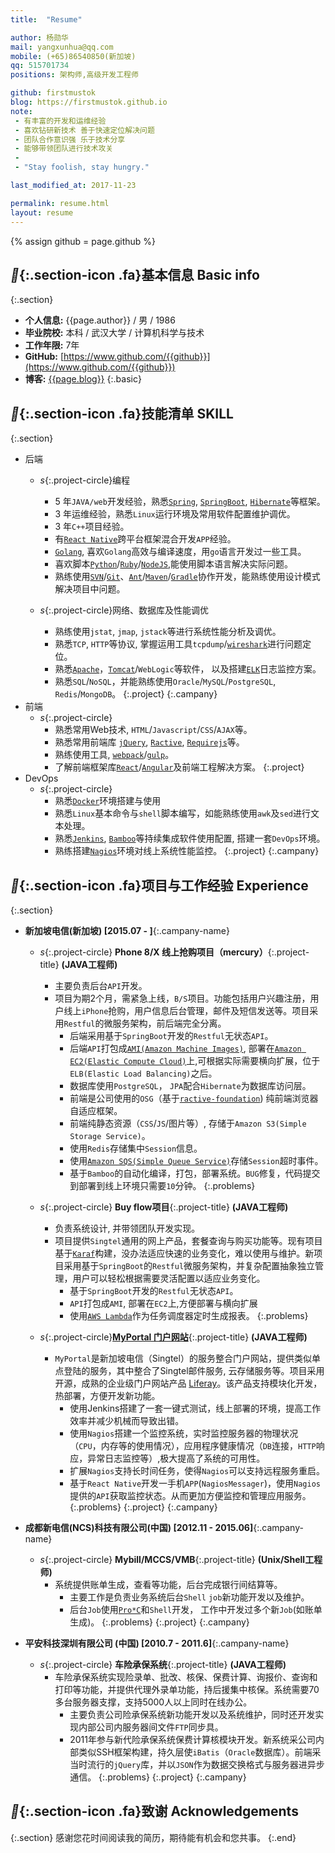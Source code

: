 ```yaml
---
title:  "Resume"

author: 杨勋华
mail: yangxunhua@qq.com
mobile: (+65)86540850(新加坡)
qq: 515701734
positions: 架构师,高级开发工程师

github: firstmustok
blog: https://firstmustok.github.io
note:
 - 有丰富的开发和运维经验
 - 喜欢钻研新技术 善于快速定位解决问题
 - 团队合作意识强 乐于技术分享
 - 能够带领团队进行技术攻关
 - 
 - "Stay foolish, stay hungry."

last_modified_at: 2017-11-23

permalink: resume.html
layout: resume
---
```


{% assign github = page.github %}

## **{:.section-icon .fa}**基本信息 Basic info**
{:.section}
  - **个人信息:** {{page.author}} / 男 / 1986
  - **毕业院校:** 本科 / 武汉大学 / 计算机科学与技术
  - **工作年限:** 7年
  - **GitHub:** [https://www.github.com/{{github}}](https://www.github.com/{{github}})
  - **博客:** [{{page.blog}}]({{page.blog}})
{:.basic}

## **{:.section-icon .fa}**技能清单 SKILL**
{:.section}
  - 后端
    - *s*{:.project-circle}编程
      * 5 年`JAVA/web`开发经验，熟悉[`Spring`][Spring], [`SpringBoot`][SpringBoot], [`Hibernate`][Hibernate]等框架。
      * 3 年运维经验，熟悉`Linux`运行环境及常用软件配置维护调优。
      * 3 年`C++`项目经验。 
      * 有[`React Native`][RN]跨平台框架混合开发`APP`经验。
      * [`Golang`][Golang], 喜欢`Golang`高效与编译速度，用`go`语言开发过一些工具。
      * 喜欢脚本[`Python`][Python]/[`Ruby`][Ruby]/[`NodeJS`][Ruby],能使用脚本语言解决实际问题。
      * 熟练使用[`SVN`][SVN]/[`Git`][Git]、[`Ant`][Ant]/[`Maven`][Maven]/[`Gradle`][Gradle]协作开发，能熟练使用设计模式解决项目中问题。

    - *s*{:.project-circle}网络、数据库及性能调优
      * 熟练使用`jstat`, `jmap`, `jstack`等进行系统性能分析及调优。
      * 熟悉`TCP`, `HTTP`等协议, 掌握运用工具`tcpdump`/[`wireshark`][wireshark]进行问题定位。
      * 熟悉[`Apache`][Apache]，[`Tomcat`][Tomcat]/`WebLogic`等软件， 以及搭建[`ELK`][ELK]日志监控方案。
      * 熟悉`SQL`/`NoSQL`，并能熟练使用`Oracle`/`MySQL`/`PostgreSQL`, `Redis`/`MongoDB`。
    {:.project}
  {:.campany}
  - 前端
    - *s*{:.project-circle}
      * 熟悉常用Web技术, `HTML`/`Javascript`/`CSS`/`AJAX`等。
      * 熟悉常用前端库 [`jQuery`][jQuery], [`Ractive`][Ractive], [`Requirejs`][Requirejs]等。
      * 熟练使用工具, [`webpack`][Webpack]/[`gulp`][gulp]。
      * 了解前端框架库[`React`][React]/[`Angular`][Angular]及前端工程解决方案。
    {:.project}
  - DevOps
    - *s*{:.project-circle}
      * 熟悉[`Docker`][Docker]环境搭建与使用
      * 熟悉`Linux`基本命令与`shell`脚本编写，如能熟练使用`awk`及`sed`进行文本处理。
      * 熟悉[`Jenkins`][Jenkins], [`Bamboo`][Bamboo]等持续集成软件使用配置, 搭建一套`DevOps`环境。
      * 熟练搭建[`Nagios`][Nagios]环境对线上系统性能监控。
    {:.project}
  {:.campany}

## **{:.section-icon .fa}**项目与工作经验 Experience**
{:.section}
- **新加坡电信(新加坡) [2015.07 - ]**{:.campany-name}
  - *s*{:.project-circle} **Phone 8/X 线上抢购项目（mercury）**{:.project-title} **(JAVA工程师)**
    * 主要负责后台`API`开发。
    * 项目为期2个月，需紧急上线，`B/S`项目。功能包括用户兴趣注册，用户线上`iPhone`抢购，用户信息后台管理，邮件及短信发送等。项目采用`Restful`的微服务架构，前后端完全分离。
      * 后端采用基于`SpringBoot`开发的`Restful`无状态`API`。
      * 后端`API`打包成[`AMI(Amazon Machine Images)`][AMI], 部署在[`Amazon EC2(Elastic Compute Cloud)`][EC2]上,可根据实际需要横向扩展，位于`ELB(Elastic Load Balancing)`之后。
      * 数据库使用`PostgreSQL`， `JPA`配合`Hibernate`为数据库访问层。
      * 前端是公司使用的`OSG`（基于[`ractive-foundation`][RactiveFoundaton]) 纯前端浏览器自适应框架。
      * 前端纯静态资源（``CSS``/`JS`/图片等）, 存储于`Amazon S3(Simple Storage Service)`。
      * 使用`Redis`存储集中`Session`信息。
      * 使用[`Amazon SQS(Simple Queue Service)`][SQS]存储`Session`超时事件。
      * 基于`Bamboo`的自动化编译，打包，部署系统。`BUG`修复，代码提交到部署到线上环境只需要`10`分钟。
      {:.problems}

  - *s*{:.project-circle} **Buy flow项目**{:.project-title} **(JAVA工程师)**
    * 负责系统设计, 并带领团队开发实现。
    * 项目提供`Singtel`通用的网上产品，套餐查询与购买功能等。现有项目基于[`Karaf`][Karaf]构建，没办法适应快速的业务变化，难以使用与维护。新项目采用基于`SpringBoot`的`Restful`微服务架构，并复杂配置抽象独立管理，用户可以轻松根据需要灵活配置以适应业务变化。
      * 基于`SpringBoot`开发的`Restful`无状态`API`。
      * `API`打包成`AMI`, 部署在`EC2`上,方便部署与横向扩展
      * 使用[`AWS Lambda`][Lambda]作为任务调度器定时生成报表。
      {:.problems}

  - *s*{:.project-circle}**[MyPortal 门户网站](https://myportal.singtel.com/web/guest/home)**{:.project-title} **(JAVA工程师)**
    * `MyPortal`是新加坡电信（Singtel）的服务整合门户网站，提供类似单点登陆的服务，其中整合了Singtel邮件服务, 云存储服务等。项目采用开源，成熟的企业级门户网站产品 [Liferay][Liferay]。该产品支持模块化开发，热部署，方便开发新功能。
      * 使用Jenkins搭建了一套一键式测试，线上部署的环境，提高工作效率并减少机械而导致出错。
      * 使用`Nagios`搭建一个监控系统，实时监控服务器的物理状况（`CPU`，内存等的使用情况），应用程序健康情况（`DB`连接，`HTTP`响应，异常日志监控等）,极大提高了系统的可用性。
      * 扩展`Nagios`支持长时间任务，使得`Nagios`可以支持远程服务重启。
      * 基于`React Native`开发一手机`APP`(`NagiosMessager`)，使用`Nagios`提供的`API`获取监控状态。从而更加方便监控和管理应用服务。
      {:.problems}
  {:.project}
{:.campany}

- **成都新电信(NCS)科技有限公司(中国) [2012.11 - 2015.06]**{:.campany-name}
  - *s*{:.project-circle} **Mybill/MCCS/VMB**{:.project-title} **(Unix/Shell工程师)**
    * 系统提供账单生成，查看等功能，后台完成银行间结算等。
      * 主要工作是负责业务系统后台`Shell` `job`新功能开发以及维护。
      * 后台`Job`使用[`Pro*C`][ProC]和`Shell`开发， 工作中开发过多个新`Job`(如账单生成)。
      {:.problems}
  {:.project}
{:.campany}

- **平安科技深圳有限公司 (中国) [2010.7 - 2011.6]**{:.campany-name}
  - *s*{:.project-circle} **车险承保系统**{:.project-title} **(JAVA工程师)**
    * 车险承保系统实现险录单、批改、核保、保费计算、询报价、查询和打印等功能，并提供代理外录单功能，持后援集中核保。系统需要70多台服务器支撑，支持5000人以上同时在线办公。
      * 主要负责公司险承保系统新功能开发以及系统维护，同时还开发实现内部公司内服务器间文件`FTP`同步具。
      * 2011年参与新代险承保系统保费计算核模块开发。新系统采公司内部类似SSH框架构建，持久层使`iBatis`（`Oracle`数据库）。前端采当时流行的`jQuery`库，并以`JSON`作为数据交换格式与服务器进异步通信。
      {:.problems}
  {:.project}
{:.campany}

## **{:.section-icon .fa}**致谢 Acknowledgements**
{:.section}
感谢您花时间阅读我的简历，期待能有机会和您共事。
{:.end}


[Golang]: https://golang.org/ "Golang"

[Webpack]: https://webpack.js.org/ "Webpack"
[gulp]: https://gulpjs.com/ "Gulp"
[Angular]: https://angular.io/ "Angular"
[React]: https://reactjs.org/ "React"
[RN]: https://facebook.github.io/react-native/ "React Native"
[Ractive]: https://ractive.js.org/ "Ractive"
[RactiveFoundaton]: http://ractive-foundation.github.io/ractive-foundation/ "Ractive Foundation"
[jQuery]: https://jquery.com/ "jQuery"
[Requirejs]: http://requirejs.org/ "Requirejs"

[Python]: https://www.python.org/ "Python"
[Ruby]: https://www.ruby-lang.org/en/ "Ruby"
[NodeJS]: https://nodejs.org/en/ "NodeJS"

[Spring]: https://projects.spring.io/spring-framework/ "Spring"
[SpringBoot]: https://projects.spring.io/spring-boot/ "SpringBoot"
[Hibernate]: http://hibernate.org/ "Hibernate"
[Liferay]: https://en.wikipedia.org/wiki/Liferay "Liferay"

[Docker]: https://www.docker.com/ "Docker"
[Nagios]: https://www.nagios.org/ "Nagios"
[Jenkins]: https://jenkins-ci.org/ "Jenkins"
[Bamboo]: https://www.atlassian.com/software/bamboo "Bamboo"
[ELK]: https://www.elastic.co/webinars/introduction-elk-stack "Elasticsearch Logstash Kibana"

[ProC]: https://docs.oracle.com/cd/E11882_01/appdev.112/e10825/toc.htm "Pro*C/C++"

[wireshark]: https://www.wireshark.org/ "Wireshark"

[SVN]: https://subversion.apache.org/ "Subversion"
[Git]: https://git-scm.com/ "Git"
[Maven]: https://maven.apache.org/ "Maven"
[Gradle]: https://gradle.org/ "Gradle"
[Ant]: http://ant.apache.org/ "Ant"

[Apache]: https://httpd.apache.org/ "Apache"
[Tomcat]: http://tomcat.apache.org/ "Tomcat"
[Karaf]: https://karaf.apache.org/ "Karaf"

[AMI]: http://docs.aws.amazon.com/AWSEC2/latest/UserGuide/AMIs.html "Amazon Machine Images"
[EC2]: https://aws.amazon.com/ec2/ "Amazon Elastic Compute Cloud"
[SQS]: https://aws.amazon.com/sqs/ "Amazon Simple Queue Service"
[Lambda]: https://aws.amazon.com/lambda/features/ "Amazon Lambda"
